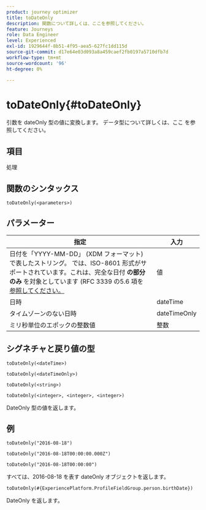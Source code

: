 ```yaml
---
product: journey optimizer
title: toDateOnly
description: 関数について詳しくは、ここを参照してください。
feature: Journeys
role: Data Engineer
level: Experienced
exl-id: 1929644f-8b51-4f95-aea5-627fc1dd115d
source-git-commit: d17e64e03d093a8a459caef2fb0197a5710dfb7d
workflow-type: tm+mt
source-wordcount: '96'
ht-degree: 0%

---
```


# toDateOnly{#toDateOnly}

引数を dateOnly 型の値に変換します。 データ型について詳しくは、ここ [ ](../expression/data-types.md) を参照してください。

## 項目

処理

## 関数のシンタックス

`toDateOnly(<parameters>)`

## パラメーター

| 指定 | 入力 |
|-----------|------------------|
| 日付を「YYYY-MM-DD」 (XDM フォーマット) で表したストリング。 では、ISO-8601 形式がサポートされています。これは、完全な日付 **の部分のみ** を対象としています (RFC 3339 の5.6 項を [ 参照してください。](https://www.rfc-editor.org/rfc/rfc3339#section-5.6) | 値 |
| 日時 | dateTime |
| タイムゾーンのない日時 | dateTimeOnly |
| ミリ秒単位のエポックの整数値 | 整数 |

## シグネチャと戻り値の型

`toDateOnly(<dateTime>)`

`toDateOnly(<dateTimeOnly>)`

`toDateOnly(<string>)`

`toDateOnly(<integer>, <integer>, <integer>)`

DateOnly 型の値を返します。

## 例

`toDateOnly("2016-08-18")`

`toDateOnly("2016-08-18T00:00:00.000Z")`

`toDateOnly("2016-08-18T00:00:00")`

すべては、2016-08-18 を表す dateOnly オブジェクトを返します。

`toDateOnly(#{ExperiencePlatform.ProfileFieldGroup.person.birthDate})`

DateOnly を返します。
